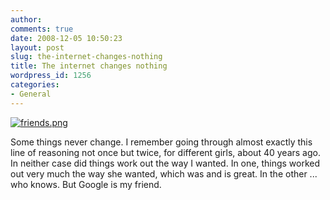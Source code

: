 ```yaml
---
author:
comments: true
date: 2008-12-05 10:50:23
layout: post
slug: the-internet-changes-nothing
title: The internet changes nothing
wordpress_id: 1256
categories:
- General
---
```


  [![friends.png](/uploads/2008/12/friends-tm.jpg)](/uploads/2008/12/friends.png)  


Some things never change. I remember going through almost exactly this line of reasoning not once but twice, for different girls, about 40 years ago. In neither case did things work out the way I wanted. In one, things worked out very much the way she wanted, which was and is great. In the other ... who knows. But Google is my friend.


